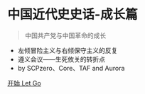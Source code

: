 # 中国近代史史话-成长篇

> 中国共产党与中国革命的成长

- 左倾冒险主义与右倾保守主义的反复
- 遵义会议——生死攸关的转折点
- by SCPzero、Core、TAF and Aurora 

[开始 Let Go](/README.md)
